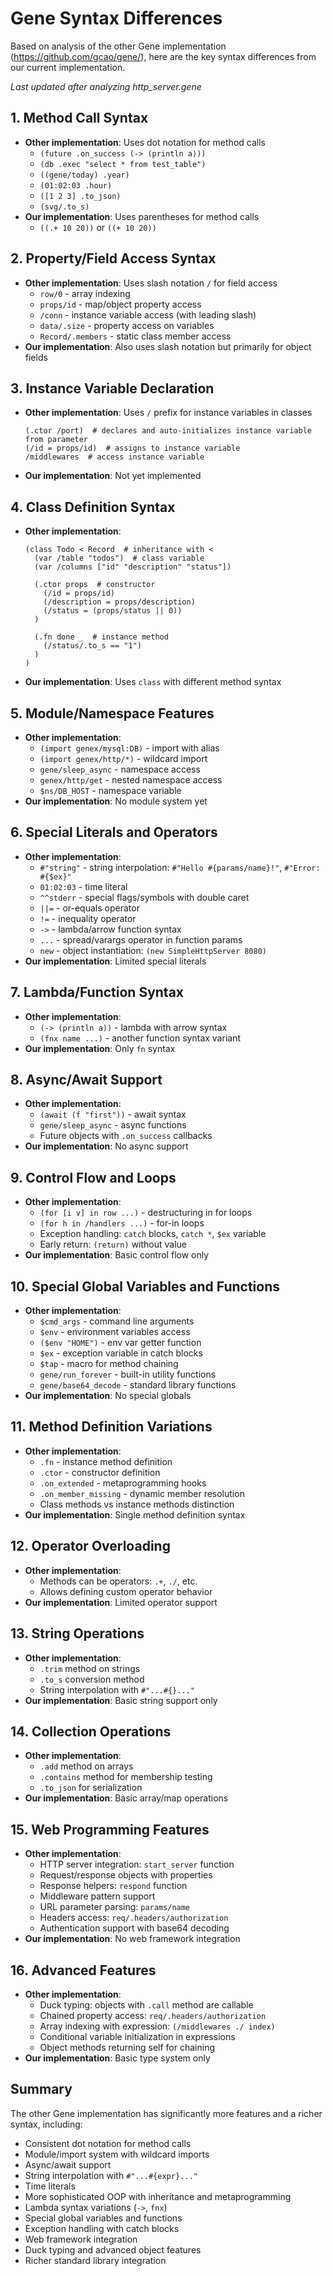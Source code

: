 # Gene Syntax Differences

Based on analysis of the other Gene implementation (https://github.com/gcao/gene/), here are the key syntax differences from our current implementation.

*Last updated after analyzing http_server.gene*

## 1. Method Call Syntax
- **Other implementation**: Uses dot notation for method calls
  - `(future .on_success (-> (println a)))`
  - `(db .exec "select * from test_table")`
  - `((gene/today) .year)`
  - `(01:02:03 .hour)`
  - `([1 2 3] .to_json)`
  - `(svg/.to_s)`
- **Our implementation**: Uses parentheses for method calls
  - `((.+ 10 20))` or `((+ 10 20))`

## 2. Property/Field Access Syntax
- **Other implementation**: Uses slash notation `/` for field access
  - `row/0` - array indexing
  - `props/id` - map/object property access
  - `/conn` - instance variable access (with leading slash)
  - `data/.size` - property access on variables
  - `Record/.members` - static class member access
- **Our implementation**: Also uses slash notation but primarily for object fields

## 3. Instance Variable Declaration
- **Other implementation**: Uses `/` prefix for instance variables in classes
  ```gene
  (.ctor /port)  # declares and auto-initializes instance variable from parameter
  (/id = props/id)  # assigns to instance variable
  /middlewares  # access instance variable
  ```
- **Our implementation**: Not yet implemented

## 4. Class Definition Syntax
- **Other implementation**:
  ```gene
  (class Todo < Record  # inheritance with <
    (var /table "todos")  # class variable
    (var /columns ["id" "description" "status"])

    (.ctor props  # constructor
      (/id = props/id)
      (/description = props/description)
      (/status = (props/status || 0))
    )

    (.fn done _  # instance method
      (/status/.to_s == "1")
    )
  )
  ```
- **Our implementation**: Uses `class` with different method syntax

## 5. Module/Namespace Features
- **Other implementation**:
  - `(import genex/mysql:DB)` - import with alias
  - `(import genex/http/*)` - wildcard import
  - `gene/sleep_async` - namespace access
  - `genex/http/get` - nested namespace access
  - `$ns/DB_HOST` - namespace variable
- **Our implementation**: No module system yet

## 6. Special Literals and Operators
- **Other implementation**:
  - `#"string"` - string interpolation: `#"Hello #{params/name}!"`, `#"Error: #{$ex}"`
  - `01:02:03` - time literal
  - `^^stderr` - special flags/symbols with double caret
  - `||=` - or-equals operator
  - `!=` - inequality operator
  - `->` - lambda/arrow function syntax
  - `...` - spread/varargs operator in function params
  - `new` - object instantiation: `(new SimpleHttpServer 8080)`
- **Our implementation**: Limited special literals

## 7. Lambda/Function Syntax
- **Other implementation**:
  - `(-> (println a))` - lambda with arrow syntax
  - `(fnx name ...)` - another function syntax variant
- **Our implementation**: Only `fn` syntax

## 8. Async/Await Support
- **Other implementation**:
  - `(await (f "first"))` - await syntax
  - `gene/sleep_async` - async functions
  - Future objects with `.on_success` callbacks
- **Our implementation**: No async support

## 9. Control Flow and Loops
- **Other implementation**:
  - `(for [i v] in row ...)` - destructuring in for loops
  - `(for h in /handlers ...)` - for-in loops
  - Exception handling: `catch` blocks, `catch *`, `$ex` variable
  - Early return: `(return)` without value
- **Our implementation**: Basic control flow only

## 10. Special Global Variables and Functions
- **Other implementation**:
  - `$cmd_args` - command line arguments
  - `$env` - environment variables access
  - `($env "HOME")` - env var getter function
  - `$ex` - exception variable in catch blocks
  - `$tap` - macro for method chaining
  - `gene/run_forever` - built-in utility functions
  - `gene/base64_decode` - standard library functions
- **Our implementation**: No special globals

## 11. Method Definition Variations
- **Other implementation**:
  - `.fn` - instance method definition
  - `.ctor` - constructor definition
  - `.on_extended` - metaprogramming hooks
  - `.on_member_missing` - dynamic member resolution
  - Class methods vs instance methods distinction
- **Our implementation**: Single method definition syntax

## 12. Operator Overloading
- **Other implementation**:
  - Methods can be operators: `.+`, `./`, etc.
  - Allows defining custom operator behavior
- **Our implementation**: Limited operator support

## 13. String Operations
- **Other implementation**:
  - `.trim` method on strings
  - `.to_s` conversion method
  - String interpolation with `#"...#{}..."`
- **Our implementation**: Basic string support only

## 14. Collection Operations
- **Other implementation**:
  - `.add` method on arrays
  - `.contains` method for membership testing
  - `.to_json` for serialization
- **Our implementation**: Basic array/map operations

## 15. Web Programming Features
- **Other implementation**:
  - HTTP server integration: `start_server` function
  - Request/response objects with properties
  - Response helpers: `respond` function
  - Middleware pattern support
  - URL parameter parsing: `params/name`
  - Headers access: `req/.headers/authorization`
  - Authentication support with base64 decoding
- **Our implementation**: No web framework integration

## 16. Advanced Features
- **Other implementation**:
  - Duck typing: objects with `.call` method are callable
  - Chained property access: `req/.headers/authorization`
  - Array indexing with expression: `(/middlewares ./ index)`
  - Conditional variable initialization in expressions
  - Object methods returning self for chaining
- **Our implementation**: Basic type system only

## Summary
The other Gene implementation has significantly more features and a richer syntax, including:
- Consistent dot notation for method calls
- Module/import system with wildcard imports
- Async/await support
- String interpolation with `#"...#{expr}..."`
- Time literals
- More sophisticated OOP with inheritance and metaprogramming
- Lambda syntax variations (`->`, `fnx`)
- Special global variables and functions
- Exception handling with catch blocks
- Web framework integration
- Duck typing and advanced object features
- Richer standard library integration